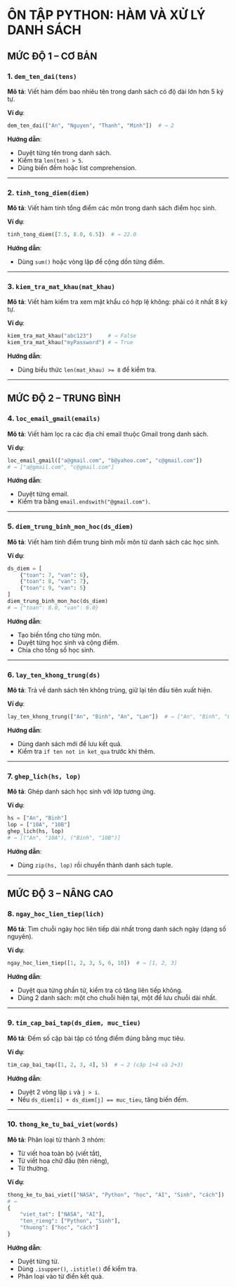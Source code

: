 # ÔN TẬP PYTHON: HÀM VÀ XỬ LÝ DANH SÁCH

## MỨC ĐỘ 1 – CƠ BẢN

### 1. `dem_ten_dai(tens)`

**Mô tả**: Viết hàm đếm bao nhiêu tên trong danh sách có độ dài lớn hơn 5 ký tự.

**Ví dụ**:

```python
dem_ten_dai(["An", "Nguyen", "Thanh", "Minh"])  # → 2
```

**Hướng dẫn**:

* Duyệt từng tên trong danh sách.
* Kiểm tra `len(ten) > 5`.
* Dùng biến đếm hoặc list comprehension.

---

### 2. `tinh_tong_diem(diem)`

**Mô tả**: Viết hàm tính tổng điểm các môn trong danh sách điểm học sinh.

**Ví dụ**:

```python
tinh_tong_diem([7.5, 8.0, 6.5])  # → 22.0
```

**Hướng dẫn**:

* Dùng `sum()` hoặc vòng lặp để cộng dồn từng điểm.

---

### 3. `kiem_tra_mat_khau(mat_khau)`

**Mô tả**: Viết hàm kiểm tra xem mật khẩu có hợp lệ không: phải có ít nhất 8 ký tự.

**Ví dụ**:

```python
kiem_tra_mat_khau("abc123")     # → False  
kiem_tra_mat_khau("myPassword") # → True
```

**Hướng dẫn**:

* Dùng biểu thức `len(mat_khau) >= 8` để kiểm tra.

---

## MỨC ĐỘ 2 – TRUNG BÌNH

### 4. `loc_email_gmail(emails)`

**Mô tả**: Viết hàm lọc ra các địa chỉ email thuộc Gmail trong danh sách.

**Ví dụ**:

```python
loc_email_gmail(["a@gmail.com", "b@yahoo.com", "c@gmail.com"])  
# → ["a@gmail.com", "c@gmail.com"]
```

**Hướng dẫn**:

* Duyệt từng email.
* Kiểm tra bằng `email.endswith("@gmail.com")`.

---

### 5. `diem_trung_binh_mon_hoc(ds_diem)`

**Mô tả**: Viết hàm tính điểm trung bình mỗi môn từ danh sách các học sinh.

**Ví dụ**:

```python
ds_diem = [
    {"toan": 7, "van": 6},
    {"toan": 8, "van": 7},
    {"toan": 9, "van": 5}
]
diem_trung_binh_mon_hoc(ds_diem)
# → {"toan": 8.0, "van": 6.0}
```

**Hướng dẫn**:

* Tạo biến tổng cho từng môn.
* Duyệt từng học sinh và cộng điểm.
* Chia cho tổng số học sinh.

---

### 6. `lay_ten_khong_trung(ds)`

**Mô tả**: Trả về danh sách tên không trùng, giữ lại tên đầu tiên xuất hiện.

**Ví dụ**:

```python
lay_ten_khong_trung(["An", "Binh", "An", "Lan"])  # → ["An", "Binh", "Lan"]
```

**Hướng dẫn**:

* Dùng danh sách mới để lưu kết quả.
* Kiểm tra `if ten not in ket_qua` trước khi thêm.

---

### 7. `ghep_lich(hs, lop)`

**Mô tả**: Ghép danh sách học sinh với lớp tương ứng.

**Ví dụ**:

```python
hs = ["An", "Binh"]
lop = ["10A", "10B"]
ghep_lich(hs, lop)  
# → [("An", "10A"), ("Binh", "10B")]
```

**Hướng dẫn**:

* Dùng `zip(hs, lop)` rồi chuyển thành danh sách tuple.

---

## MỨC ĐỘ 3 – NÂNG CAO

### 8. `ngay_hoc_lien_tiep(lich)`

**Mô tả**: Tìm chuỗi ngày học liên tiếp dài nhất trong danh sách ngày (dạng số nguyên).

**Ví dụ**:

```python
ngay_hoc_lien_tiep([1, 2, 3, 5, 6, 10])  # → [1, 2, 3]
```

**Hướng dẫn**:

* Duyệt qua từng phần tử, kiểm tra có tăng liên tiếp không.
* Dùng 2 danh sách: một cho chuỗi hiện tại, một để lưu chuỗi dài nhất.

---

### 9. `tim_cap_bai_tap(ds_diem, muc_tieu)`

**Mô tả**: Đếm số cặp bài tập có tổng điểm đúng bằng mục tiêu.

**Ví dụ**:

```python
tim_cap_bai_tap([1, 2, 3, 4], 5)  # → 2 (cặp 1+4 và 2+3)
```

**Hướng dẫn**:

* Duyệt 2 vòng lặp `i` và `j > i`.
* Nếu `ds_diem[i] + ds_diem[j] == muc_tieu`, tăng biến đếm.

---

### 10. `thong_ke_tu_bai_viet(words)`

**Mô tả**: Phân loại từ thành 3 nhóm:

* Từ viết hoa toàn bộ (viết tắt),
* Từ viết hoa chữ đầu (tên riêng),
* Từ thường.

**Ví dụ**:

```python
thong_ke_tu_bai_viet(["NASA", "Python", "học", "AI", "Sinh", "cách"])
# →
{
    "viet_tat": ["NASA", "AI"],
    "ten_rieng": ["Python", "Sinh"],
    "thuong": ["học", "cách"]
}
```

**Hướng dẫn**:

* Duyệt từng từ.
* Dùng `.isupper()`, `.istitle()` để kiểm tra.
* Phân loại vào từ điển kết quả.

